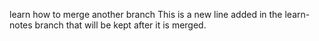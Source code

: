 learn how to merge another branch
This is a new line added in the learn-notes branch that will be kept after it is merged.
